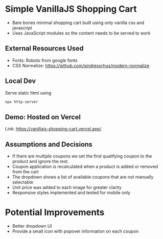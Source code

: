 # Simple VanillaJS Shopping Cart

- Bare bones minimal shopping cart built using only vanilla css and javascript
- Uses JavaScript modules so the content needs to be served to work

## External Resources Used
- Fonts: Roboto from google fonts
- CSS Normalize: https://github.com/sindresorhus/modern-normalize

## Local Dev
Serve static html using

```bash
npx http-server
```

## Demo: Hosted on Vercel
Link: https://vanillajs-shopping-cart.vercel.app/

## Assumptions and Decisions
- If there are multiple coupons we set the first qualifying coupon to the product and ignore the rest. 
- Coupon application is recalculated when a product is added or removed from the cart
- The dropdown shows a list of available coupons that are not manually selectable
- Unit price was added to each image for greater clarity
- Responsive styles implemented and tested for mobile only

# Potential Improvements
- Better dropdown UI
- Provide a small icon with popover information on each coupon
